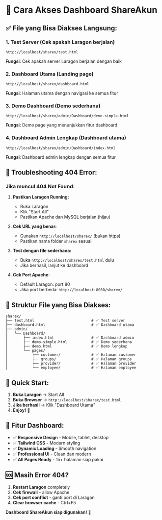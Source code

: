 # 🚀 Cara Akses Dashboard ShareAkun

## ✅ **File yang Bisa Diakses Langsung:**

### 1. **Test Server** (Cek apakah Laragon berjalan)
```
http://localhost/sharex/test.html
```
**Fungsi**: Cek apakah server Laragon berjalan dengan baik

### 2. **Dashboard Utama** (Landing page)
```
http://localhost/sharex/dashboard.html
```
**Fungsi**: Halaman utama dengan navigasi ke semua fitur

### 3. **Demo Dashboard** (Demo sederhana)
```
http://localhost/sharex/admin/Dashboard/demo-simple.html
```
**Fungsi**: Demo page yang menunjukkan fitur dashboard

### 4. **Dashboard Admin Lengkap** (Dashboard utama)
```
http://localhost/sharex/admin/Dashboard/index.html
```
**Fungsi**: Dashboard admin lengkap dengan semua fitur

## 🔧 **Troubleshooting 404 Error:**

### **Jika muncul 404 Not Found:**

1. **Pastikan Laragon Running:**
   - Buka Laragon
   - Klik "Start All"
   - Pastikan Apache dan MySQL berjalan (hijau)

2. **Cek URL yang benar:**
   - Gunakan `http://localhost/sharex/` (bukan https)
   - Pastikan nama folder `sharex` sesuai

3. **Test dengan file sederhana:**
   - Buka `http://localhost/sharex/test.html` dulu
   - Jika berhasil, lanjut ke dashboard

4. **Cek Port Apache:**
   - Default Laragon: port 80
   - Jika port berbeda: `http://localhost:8080/sharex/`

## 📁 **Struktur File yang Bisa Diakses:**

```
sharex/
├── test.html                          # ✅ Test server
├── dashboard.html                     # ✅ Dashboard utama
├── admin/
│   └── Dashboard/
│       ├── index.html                 # ✅ Dashboard admin
│       ├── demo-simple.html           # ✅ Demo sederhana
│       ├── demo.html                  # ✅ Demo lengkap
│       └── pages/
│           ├── customer/              # ✅ Halaman customer
│           ├── groups/                # ✅ Halaman groups
│           ├── provider/              # ✅ Halaman provider
│           └── employee/              # ✅ Halaman employee
```

## 🎯 **Quick Start:**

1. **Buka Laragon** → Start All
2. **Buka Browser** → `http://localhost/sharex/test.html`
3. **Jika berhasil** → Klik "Dashboard Utama"
4. **Enjoy!** 🎉

## 📱 **Fitur Dashboard:**

- ✅ **Responsive Design** - Mobile, tablet, desktop
- ✅ **Tailwind CSS** - Modern styling
- ✅ **Dynamic Loading** - Smooth navigation
- ✅ **Professional UI** - Clean dan modern
- ✅ **All Pages Ready** - 15+ halaman siap pakai

## 🆘 **Masih Error 404?**

1. **Restart Laragon** completely
2. **Cek firewall** - allow Apache
3. **Cek port conflict** - ganti port di Laragon
4. **Clear browser cache** - Ctrl+F5

**Dashboard ShareAkun siap digunakan!** 🚀

